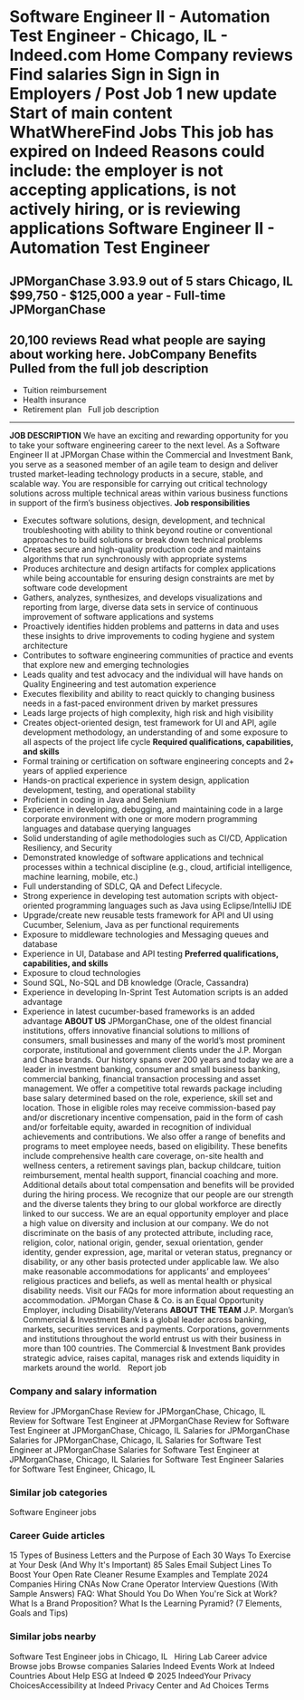 Software Engineer II - Automation Test Engineer - Chicago, IL - Indeed.com
Home
Company reviews
Find salaries
Sign in
Sign in
Employers / Post Job
1 new update
Start of main content
WhatWhereFind Jobs
This job has expired on Indeed
Reasons could include: the employer is not accepting applications, is not actively hiring, or is reviewing applications
Software Engineer II - Automation Test Engineer
===============================================
JPMorganChase
3.93.9 out of 5 stars
Chicago, IL
$99,750 - $125,000 a year - Full-time
JPMorganChase
-------------
20,100 reviews
Read what people are saying about working here.
JobCompany
Benefits Pulled from the full job description
---------------------------------------------
* Tuition reimbursement
* Health insurance
* Retirement plan
&nbsp;
Full job description
--------------------
**JOB DESCRIPTION**
We have an exciting and rewarding opportunity for you to take your software engineering career to the next level.
As a Software Engineer II at JPMorgan Chase within the Commercial and Investment Bank, you serve as a seasoned member of an agile team to design and deliver trusted market-leading technology products in a secure, stable, and scalable way. You are responsible for carrying out critical technology solutions across multiple technical areas within various business functions in support of the firm’s business objectives.
**Job responsibilities**
* Executes software solutions, design, development, and technical troubleshooting with ability to think beyond routine or conventional approaches to build solutions or break down technical problems
* Creates secure and high-quality production code and maintains algorithms that run synchronously with appropriate systems
* Produces architecture and design artifacts for complex applications while being accountable for ensuring design constraints are met by software code development
* Gathers, analyzes, synthesizes, and develops visualizations and reporting from large, diverse data sets in service of continuous improvement of software applications and systems
* Proactively identifies hidden problems and patterns in data and uses these insights to drive improvements to coding hygiene and system architecture
* Contributes to software engineering communities of practice and events that explore new and emerging technologies
* Leads quality and test advocacy and the individual will have hands on Quality Engineering and test automation experience
* Executes flexibility and ability to react quickly to changing business needs in a fast-paced environment driven by market pressures
* Leads large projects of high complexity, high risk and high visibility
* Creates object-oriented design, test framework for UI and API, agile development methodology, an understanding of and some exposure to all aspects of the project life cycle
**Required qualifications, capabilities, and skills**
* Formal training or certification on software engineering concepts and 2+ years of applied experience
* Hands-on practical experience in system design, application development, testing, and operational stability
* Proficient in coding in Java and Selenium
* Experience in developing, debugging, and maintaining code in a large corporate environment with one or more modern programming languages and database querying languages
* Solid understanding of agile methodologies such as CI/CD, Application Resiliency, and Security
* Demonstrated knowledge of software applications and technical processes within a technical discipline (e.g., cloud, artificial intelligence, machine learning, mobile, etc.)
* Full understanding of SDLC, QA and Defect Lifecycle.
* Strong experience in developing test automation scripts with object-oriented programming languages such as Java using Eclipse/IntelliJ IDE
* Upgrade/create new reusable tests framework for API and UI using Cucumber, Selenium, Java as per functional requirements
* Exposure to middleware technologies and Messaging queues and database
* Experience in UI, Database and API testing
**Preferred qualifications, capabilities, and skills**
* Exposure to cloud technologies
* Sound SQL, No-SQL and DB knowledge (Oracle, Cassandra)
* Experience in developing In-Sprint Test Automation scripts is an added advantage
* Experience in latest cucumber-based frameworks is an added advantage
**ABOUT US**
JPMorganChase, one of the oldest financial institutions, offers innovative financial solutions to millions of consumers, small businesses and many of the world’s most prominent corporate, institutional and government clients under the J.P. Morgan and Chase brands. Our history spans over 200 years and today we are a leader in investment banking, consumer and small business banking, commercial banking, financial transaction processing and asset management.
We offer a competitive total rewards package including base salary determined based on the role, experience, skill set and location. Those in eligible roles may receive commission-based pay and/or discretionary incentive compensation, paid in the form of cash and/or forfeitable equity, awarded in recognition of individual achievements and contributions. We also offer a range of benefits and programs to meet employee needs, based on eligibility. These benefits include comprehensive health care coverage, on-site health and wellness centers, a retirement savings plan, backup childcare, tuition reimbursement, mental health support, financial coaching and more. Additional details about total compensation and benefits will be provided during the hiring process.
We recognize that our people are our strength and the diverse talents they bring to our global workforce are directly linked to our success. We are an equal opportunity employer and place a high value on diversity and inclusion at our company. We do not discriminate on the basis of any protected attribute, including race, religion, color, national origin, gender, sexual orientation, gender identity, gender expression, age, marital or veteran status, pregnancy or disability, or any other basis protected under applicable law. We also make reasonable accommodations for applicants’ and employees’ religious practices and beliefs, as well as mental health or physical disability needs. Visit our FAQs for more information about requesting an accommodation.
JPMorgan Chase & Co. is an Equal Opportunity Employer, including Disability/Veterans
**ABOUT THE TEAM**
J.P. Morgan’s Commercial & Investment Bank is a global leader across banking, markets, securities services and payments. Corporations, governments and institutions throughout the world entrust us with their business in more than 100 countries. The Commercial & Investment Bank provides strategic advice, raises capital, manages risk and extends liquidity in markets around the world.
&nbsp;
Report job
### Company and salary information
Review for JPMorganChase
Review for JPMorganChase, Chicago, IL
Review for Software Test Engineer at JPMorganChase
Review for Software Test Engineer at JPMorganChase, Chicago, IL
Salaries for JPMorganChase
Salaries for JPMorganChase, Chicago, IL
Salaries for Software Test Engineer at JPMorganChase
Salaries for Software Test Engineer at JPMorganChase, Chicago, IL
Salaries for Software Test Engineer
Salaries for Software Test Engineer, Chicago, IL
&nbsp;
### Similar job categories
Software Engineer jobs
&nbsp;
### Career Guide articles
15 Types of Business Letters and the Purpose of Each
30 Ways To Exercise at Your Desk (And Why It's Important)
85 Sales Email Subject Lines To Boost Your Open Rate
Cleaner Resume Examples and Template 2024
Companies Hiring CNAs Now
Crane Operator Interview Questions (With Sample Answers)
FAQ: What Should You Do When You're Sick at Work?
What Is a Brand Proposition?
What Is the Learning Pyramid? (7 Elements, Goals and Tips)
&nbsp;
### Similar jobs nearby
Software Test Engineer jobs in Chicago, IL
&nbsp;
Hiring Lab Career advice Browse jobs Browse companies Salaries Indeed Events Work at Indeed Countries About Help ESG at Indeed
© 2025 IndeedYour Privacy ChoicesAccessibility at Indeed Privacy Center and Ad Choices Terms